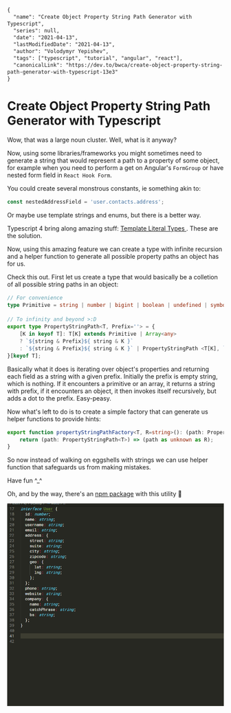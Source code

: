 ```ic-metadata
{
  "name": "Create Object Property String Path Generator with Typescript",
  "series": null,
  "date": "2021-04-13",
  "lastModifiedDate": "2021-04-13",
  "author": "Volodymyr Yepishev",
  "tags": ["typescript", "tutorial", "angular", "react"],
  "canonicalLink": "https://dev.to/bwca/create-object-property-string-path-generator-with-typescript-13e3"
}
```

# Create Object Property String Path Generator with Typescript

Wow, that was a large noun cluster. Well, what is it anyway?

Now, using some libraries/frameworks you might sometimes need to generate a string that would represent a path to a property of some object, for example when you need to perform a get on Angular's `FormGroup` or have nested form field in `React Hook Form`.

You could create several monstrous constants, ie something akin to:

```typescript
const nestedAddressField = 'user.contacts.address';
```

Or maybe use template strings and enums, but there is a better way.

Typescript 4 bring along amazing stuff: [Template Literal Types
](https://www.typescriptlang.org/docs/handbook/2/template-literal-types.html). These are the solution.

Now, using this amazing feature we can create a type with infinite recursion and a helper function to generate all possible property paths an object has for us.

Check this out. First let us create a type that would basically be a colletion of all possible string paths in an object:

```typescript
// For convenience
type Primitive = string | number | bigint | boolean | undefined | symbol;

// To infinity and beyond >:D
export type PropertyStringPath<T, Prefix=''> = {
    [K in keyof T]: T[K] extends Primitive | Array<any> 
    ? `${string & Prefix}${ string & K }` 
    : `${string & Prefix}${ string & K }` | PropertyStringPath <T[K], `${ string & Prefix }${ string & K }.`> ;
}[keyof T];
```

Basically what it does is iterating over object's properties and returning each field as a string with a given prefix. Initially the prefix is empty string, which is nothing. If it encounters a primitive or an array, it returns a string with prefix, if it encounters an object, it then invokes itself recursively, but adds a dot to the prefix. Easy-peasy.

Now what's left to do is to create a simple factory that can generate us helper functions to provide hints:

```typescript
export function propertyStringPathFactory<T, R=string>(): (path: PropertyStringPath<T>) => R {
    return (path: PropertyStringPath<T>) => (path as unknown as R);
}
```

So now instead of walking on eggshells with strings we can use helper function that safeguards us from making mistakes.

Have fun ^_^

Oh, and by the way, there's an [npm package](https://www.npmjs.com/package/property-string-path) with this utility 💪

![alt text](articles/2021-04-13-create-object-property-string-path-generator-with-typescript/./demo.gif)
